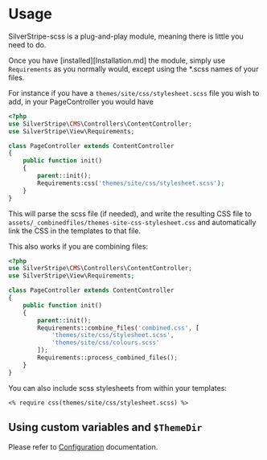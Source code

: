 # Usage

SilverStripe-scss is a plug-and-play module, meaning there is little you need to do.

Once you have [installed][Installation.md] the module, simply use `Requirements` as you normally would, except using the *.scss names of your files.

For instance if you have a `themes/site/css/stylesheet.scss` file you wish to add, in your PageController you would have
```php
<?php
use SilverStripe\CMS\Controllers\ContentController;
use SilverStripe\View\Requirements;

class PageController extends ContentController
{
    public function init()
    {
        parent::init();
        Requirements:css('themes/site/css/stylesheet.scss');
    }
}
```

This will parse the scss file (if needed), and write the resulting CSS file to `assets/_combinedfiles/themes-site-css-stylesheet.css`
and automatically link the CSS in the templates to that file.

This also works if you are combining files:

```php
<?php
use SilverStripe\CMS\Controllers\ContentController;
use SilverStripe\View\Requirements;

class PageController extends ContentController
{
    public function init()
    {
        parent::init();
        Requirements::combine_files('combined.css', [
            'themes/site/css/stylesheet.scss',
            'themes/site/css/colours.scss'
        ]);
        Requirements::process_combined_files();
    }
}
```

You can also include scss stylesheets from within your templates:
```
<% require css(themes/site/css/stylesheet.scss) %>
```

## Using custom variables and `$ThemeDir`

Please refer to [Configuration](Configuration.md) documentation.

